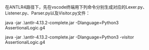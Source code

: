 在ANTLR4路径下，先在vscode终端用下列命令分别生成对应的Lexer.py、Listener.py、Parser.py以及Visitor.py文件：

java -jar .\antlr-4.13.2-complete.jar -Dlanguage=Python3 AssertionalLogic.g4

java -jar .\antlr-4.13.2-complete.jar -Dlanguage=Python3 -visitor AssertionalLogic.g4

